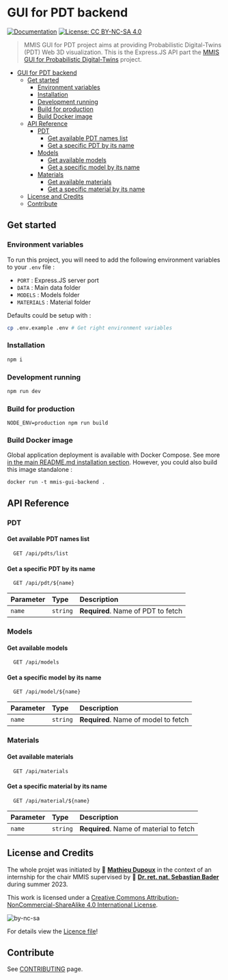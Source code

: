 # GUI for PDT backend

[![Documentation](https://img.shields.io/badge/documentation-yes-brightgreen.svg)](doc/README.md) [![License: CC BY-NC-SA 4.0](https://img.shields.io/badge/License-CC%20BY--NC--SA%204.0-lightgrey.svg)](https://creativecommons.org/licenses/by-nc-sa/4.0/)

> MMIS GUI for PDT project aims at providing Probabilistic Digital-Twins (PDT) Web 3D visualization. This is the Express.JS API part the [MMIS GUI for Probabilistic Digital-Twins](/README.md) project.

-   [GUI for PDT backend](#gui-for-pdt-backend)
    -   [Get started](#get-started)
        -   [Environment variables](#environment-variables)
        -   [Installation](#installation)
        -   [Development running](#development-running)
        -   [Build for production](#build-for-production)
        -   [Build Docker image](#build-docker-image)
    -   [API Reference](#api-reference)
        -   [PDT](#pdt)
            -   [Get available PDT names list](#get-available-pdt-names-list)
            -   [Get a specific PDT by its name](#get-a-specific-pdt-by-its-name)
        -   [Models](#models)
            -   [Get available models](#get-available-models)
            -   [Get a specific model by its name](#get-a-specific-model-by-its-name)
        -   [Materials](#materials)
            -   [Get available materials](#get-available-materials)
            -   [Get a specific material by its name](#get-a-specific-material-by-its-name)
    -   [License and Credits](#license-and-credits)
    -   [Contribute](#contribute)

## Get started

### Environment variables

To run this project, you will need to add the following environment variables to your `.env` file :

-   `PORT` : Express.JS server port
-   `DATA` : Main data folder
-   `MODELS` : Models folder
-   `MATERIALS` : Material folder

Defaults could be setup with :

```sh
cp .env.example .env # Get right environment variables
```

### Installation

```sh
npm i
```

### Development running

```sh
npm run dev
```

### Build for production

```
NODE_ENV=production npm run build
```

### Build Docker image

Global application deployment is available with Docker Compose. See more [in the main README.md installation section](/README.md#installation). However, you could also build this image standalone :

```
docker run -t mmis-gui-backend .
```

## API Reference

### PDT

#### Get available PDT names list

```http
  GET /api/pdts/list
```

#### Get a specific PDT by its name

```http
  GET /api/pdt/${name}
```

| Parameter | Type     | Description                        |
| :-------- | :------- | :--------------------------------- |
| `name`    | `string` | **Required**. Name of PDT to fetch |

### Models

#### Get available models

```http
  GET /api/models
```

#### Get a specific model by its name

```http
  GET /api/model/${name}
```

| Parameter | Type     | Description                          |
| :-------- | :------- | :----------------------------------- |
| `name`    | `string` | **Required**. Name of model to fetch |

### Materials

#### Get available materials

```http
  GET /api/materials
```

#### Get a specific material by its name

```http
  GET /api/material/${name}
```

| Parameter | Type     | Description                             |
| :-------- | :------- | :-------------------------------------- |
| `name`    | `string` | **Required**. Name of material to fetch |

## License and Credits

The whole projet was initiated by 👤 **[Mathieu Dupoux](mailto:mdupoux@bordeaux-inp.fr)** in the context of an internship for the chair MMIS supervised by 👤 **[Dr. ret. nat. Sebastian Bader](mailto:sebastian.bader@uni-rostock.de)** during summer 2023.

This work is licensed under a [Creative Commons Attribution-NonCommercial-ShareAlike 4.0 International License](http://creativecommons.org/licenses/by-nc-sa/4.0/).

![by-nc-sa](https://i.creativecommons.org/l/by-nc-sa/4.0/88x31.png "Logo CC-by-nc-sa")

For details view the [Licence file](LICENSE)!

## Contribute

See [CONTRIBUTING](/backend/CONTRIBUTING.md) page.
